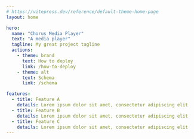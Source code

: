 ```yaml
---
# https://vitepress.dev/reference/default-theme-home-page
layout: home

hero:
  name: "Chorus Media Player"
  text: "A media player"
  tagline: My great project tagline
  actions:
    - theme: brand
      text: How to deploy
      link: /how-to-deploy
    - theme: alt
      text: Schema
      link: /schema

features:
  - title: Feature A
    details: Lorem ipsum dolor sit amet, consectetur adipiscing elit
  - title: Feature B
    details: Lorem ipsum dolor sit amet, consectetur adipiscing elit
  - title: Feature C
    details: Lorem ipsum dolor sit amet, consectetur adipiscing elit
---
```


